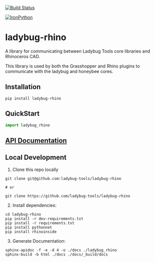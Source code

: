 [![Build Status](https://travis-ci.org/ladybug-tools/ladybug-rhino.svg?branch=master)](https://travis-ci.org/ladybug-tools/ladybug-rhino)

[![IronPython](https://img.shields.io/badge/ironpython-2.7-red.svg)](https://github.com/IronLanguages/ironpython2/releases/tag/ipy-2.7.8/)


# ladybug-rhino
A library for communicating between Ladybug Tools core libraries and Rhinoceros CAD.

This library is used by both the Grasshopper and Rhino plugins to communicate with the
ladybug and honeybee cores.

## Installation
```
pip install ladybug-rhino
```

## QuickStart
```python
import ladybug_rhino

```

## [API Documentation](http://ladybug-tools.github.io/ladybug-rhino/docs/)

## Local Development
1. Clone this repo locally
```
git clone git@github.com:ladybug-tools/ladybug-rhino

# or

git clone https://github.com/ladybug-tools/ladybug-rhino
```
2. Install dependencies:
```
cd ladybug-rhino
pip install -r dev-requirements.txt
pip install -r requirements.txt
pip install pythonnet
pip install rhinoinside
```

3. Generate Documentation:
```console
sphinx-apidoc -f -e -d 4 -o ./docs ./ladybug_rhino
sphinx-build -b html ./docs ./docs/_build/docs
```
